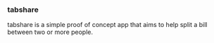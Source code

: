 ### tabshare

tabshare is a simple proof of concept app that aims to help split a bill between two or more people.
